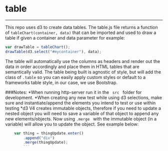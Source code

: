 # table
---
This repo uses d3 to create data tables. The table.js file returns a function of <code>tableChart(container, data)</code> that can be imported and used to draw a table if given a container and data parameter for example:
```javascript
var drawTable = tableChart();
drawTable(d3.select("#mycontainer"), data);
```
The table will automatically use the columns as headers and render out the data in order accordingly and place them in HTML tables that are semantically valid. The table being built is agnostic of style, but will add the class of <code>.table</code> so you can easily apply custom styles or default to a frameworks table style, in our case, we use Bootstrap.

###Notes:
*When running http-server run it in the <code> src </code> folder for development. 
*When creating any new test while using d3 selections, make sure and instantiate/append the elements you intend to test or use within testing
*d3 V4 creates immutable objects, therefore if you need to update a nested object you will need to save a variable of that object to append any new elements/objects. Now using <code>.merge </code> with the immutable object (in a variable) will allow you to update the object. See example below:
```javascript
    var thing = thingUpdate.enter()
        .append("div")
        .merge(thingUpdate);
        ```